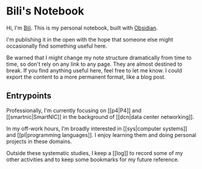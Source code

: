 # Bili's Notebook

Hi, I'm [Bili](https://qobilidop.dev). This is my personal notebook, built with [Obsidian](https://obsidian.md).

I'm publishing it in the open with the hope that someone else might occasionally find something useful here.

Be warned that I might change my note structure dramatically from time to time, so don't rely on any link to any page. They are almost destined to break. If you find anything useful here, feel free to let me know. I could export the content to a more permanent format, like a blog post.

## Entrypoints

Professionally, I'm currently focusing on [[p4|P4]] and [[smartnic|SmartNIC]] in the background of [[dcn|data center networking]].

In my off-work hours, I'm broadly interested in [[sys|computer systems]] and [[pl|programming languages]]. I enjoy learning them and doing personal projects in these domains.

Outside these systematic studies, I keep a [[log]] to record some of my other activities and to keep some bookmarks for my future reference.
